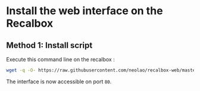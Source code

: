 Install the web interface on the Recalbox
=========================================


Method 1: Install script
------------------------

Execute this command line on the recalbox :

```sh
wget -q -O- https://raw.githubusercontent.com/neolao/recalbox-web/master/scripts/install.sh | sh
```

The interface is now accessible on port `80`.

